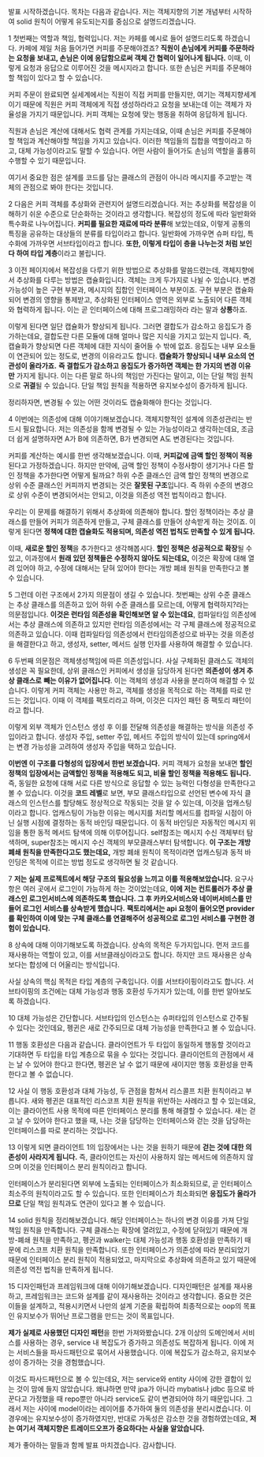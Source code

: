 발표 시작하겠습니다.
목차는 다음과 같습니다. 저는 객체지향의 기본 개념부터 시작하여 solid 원칙이 어떻게 유도되는지를 중심으로 설명드리겠습니다.

1
첫번째는 역할과 책임, 협력입니다. 저는 카페를 예시로 들어 설명드리도록 하겠습니다.
카페에 제일 처음 들어가면 커피를 주문해야겠죠? **직원이 손님에게 커피를 주문하라는 요청을 보내고, 손님은 이에 응답함으로써 객체 간 협력이 일어나게 됩니다.**
이때, 이렇게 요청과 응답으로 이루어진 것을 메시지라고 합니다. 또한 손님은 커피를 주문해야 할 책임이 있다고 할 수 있습니다.

커피 주문이 완료되면 실세계에서는 직원이 직접 커피를 만들지만, 여기는 객체지향세계이기 때문에 직원은 커피 객체에게 직접 생성하라라고 요청을 보내는데
이는 객체가 자율성을 가지기 때문입니다. 커피 객체는 요청에 맞는 행동을 취하여 응답하게 됩니다.

직원과 손님은 계산에 대해서도 협력 관계를 가지는데요, 이때 손님은 커피를 주문해야할 책임과 계산해야할 책임을 가지고 있습니다. 이러한 책임들의 집합을 역할이라고 하고,
대체 가능성이라고도 말할 수 있습니다. 어떤 사람이 들어가도 손님의 역할을 훌륭히 수행할 수 있기 때문입니다.

여기서 중요한 점은 설계를 코드를 담는 클래스의 관점이 아니라 메시지를 주고받는 객체의 관점으로 봐야 한다는 것입니다.

2
다음은 커피 객체를 추상화와 관련지어 설명드리겠습니다.
저는 추상화를 복잡성을 이해하기 쉬운 수준으로 단순화하는 것이라고 생각합니다. 복잡성의 정도에 따라 일반화와 특수화로 나누어집니다.
**커피를 필요한 재료에 따라 분류**해 보았는데요, 이렇게 공통의 특징을 공유하는 대상들의 분류를 타입이라고 합니다.
일반화에 가까우면 슈퍼 타입, 특수화에 가까우면 서브타입이라고 합니다. **또한, 이렇게 타입이 층을 나누는것 처럼 보인다 하여 타입 계층**이라고 불립니다.

3
이전 페이지에서 복잡성을 다루기 위한 방법으로 추상화를 말씀드렸는데, 객체지향에서 추상화를 다루는 방법은 캡슐화입니다.
객체는 크게 두가지로 나뉠 수 있습니다. 변경 가능성이 높은 구현 부분과, 메시지의 집합인 인터페이스 부분이죠. 구현 부분은 캡슐화되어 변경의 영향을 통제받고,
추상화된 인터페이스 영역은 외부로 노출되어 다른 객체와 협력하게 됩니다. 이는 곧 인터페이스에 대해 프로그래밍하라 라는 말과 **상통**하죠.

이렇게 된다면 일단 캡슐화가 향상되게 됩니다. 그러면 결합도가 감소하고 응집도가 증가하는데요, 결합도란 다른 모듈에 대해 얼마나 많은 지식을 가지고 있는지 입니다.
즉, 캡슐화가 향상되면 다른 객체에 대한 지식이 줄어들 수 밖에 없죠.
응집도는 내부 요소들이 연관되어 있는 정도로, 변경의 이유라고도 합니다. **캡슐화가 향상되니 내부 요소의 연관성이 올라가죠.**
**즉 결합도가 감소하고 응집도가 증가하면 객체는 한 가지의 변경 이유만** 가지게 됩니다. 이는 다른 말로 하나의 책임만 가진다는 말이고, 이는 단일 책임 원칙으로 **귀결**될 수 있습니다.
단일 책임 원칙을 적용하면 유지보수성이 증가하게 됩니다.

정리하자면, 변경될 수 있는 어떤 것이라도 캡슐화해야 한다는 것입니다.

4
이번에는 의존성에 대해 이야기해보겠습니다.
객체지향적인 설계에 의존성관리는 반드시 필요합니다. 저는 의존성을 함께 변경될 수 있는 가능성이라고 생각하는데요,
조금 더 쉽게 설명하자면 A가 B에 의존하면, B가 변경되면 A도 변경된다는 것입니다.

커피를 계산하는 예시를 한번 생각해보겠습니다. 이때, **커피값에 금액 할인 정책이 적용**된다고 가정하겠습니다. 하지만 만약에, 금액 할인 정책이 수정사항이 생기거나
다른 할인 정책을 추가한다면 어떻게 될까요? 하위 수준 클래스인 금액 할인 정책의 변경으로 상위 수준 클래스인 커피까지 변경되는 것은 **잘못된 구조**입니다.
즉 하위 수준의 변경으로 상위 수준이 변경되어서는 안되고, 이것을 의존성 역전 법칙이라고 합니다.

우리는 이 문제를 해결하기 위해서 추상화에 의존해야 합니다. 할인 정책이라는 추상 클래스를 만들어 커피가 의존하게 만들고, 구체 클래스를 만들어 상속받게 하는 것이죠.
이렇게 된다면 **정책에 대한 캡슐화도 적용되며, 의존성 역전 법칙도 만족할 수 있게 됩니다.**

이때, **새로운 할인 정책**을 추가한다고 생각해봅시다. **할인 정책은 성공적으로 확장**될 수 있고, 이과정에서 **원래 있던 정책들은 수정하지 않아도 되는데요,**
이것은 확장에 대해 열려 있어야 하고, 수정에 대해서는 닫혀 있어야 한다는 개방 폐쇄 원칙을 만족한다고 볼 수 있습니다.

5
그런데 이런 구조에서 2가지 의문점이 생길 수 있습니다. 첫번째는 상위 수준 클래스는 추상 클래스를 의존하고 있어 하위 수준 클래스를 모르는데, 어떻게 협력하지?라는 의문점입니다.
**이것은 런타임 의존성을 확인해보면 알 수 있는데요**, 컴파일타임 의존성에서는 추상 클래스에 의존하고 있지만 런타임 의존성에서는 각 구체 클래스에 정공적으로 의존하고 있습니다.
이때 컴파일타임 의존성에서 런타임의존성으로 바꾸는 것을 의존성을 해결한다고 하고, 생성자, setter, 메서드 실행 인자를 사용하여 해결할 수 있습니다.

6
두번째 의문점은 객체생성책임에 따른 의존성입니다. 사실 구체화된 클래스도 객체의 생성은 꼭 필요한데, 상위 클래스인 커피에서 생성을 담당하게 된다면 **의존성이 생겨 추상 클래스로**
**빼는 이유가 없어집니다**. 이는 객체의 생성과 사용을 분리하여 해결할 수 있습니다.
이렇게 커피 객체는 사용만 하고, 객체를 생성을 목적으로 하는 객체를 따로 만드는 것입니다. 이때 이 객체를 팩토리라고 하며, 이것은 디자인 패턴 중 팩토리 패턴이라고 합니다.

이렇게 외부 객체가 인스턴스 생성 후 이를 전달해 의존성을 해결하는 방식을 의존성 주입이라고 합니다.
생성자 주입, setter 주입, 메서드 주입의 방식이 있는데 spring에서는 변경 가능성을 고려하여 생성자 주입을 택하고 있습니다.

**이번엔 이 구조를 다형성의 입장에서 한번 보겠습니다.** 
커피 객체가 요청을 보내면 **할인 정책의 입장에서는 금액할인 정책을 적용해도 되고, 비율 할인 정책을 적용해도 됩니다.** 
즉, 동일한 요청에 대해 서로 다른 방식으로 응답할 수 있는 능력인 다형성을 만족한다고 볼 수 있습니다.
이것을 **코드 레벨**로 보면, 부모 클래스타입으로 선언된 변수에 자식 클래스의 인스턴스를 할당해도 정상적으로 작동되는 것을 알 수 있는데, 이것을 업캐스팅이라고 합니다.
업캐스팅이 가능한 이유는 메시지를 처리할 메서드를 컴파일 시점이 아닌 실행 시점에 결정하는 동적 바인딩 때문입니다.
이 동적 바인딩은 자동적인 메시지 위임을 통한 동적 메서드 탐색에 의해 이루어집니다.
self참조는 메시지 수신 객체부터 탐색하며, super참조는 메시지 수신 객체의 부모클래스부터 탐색합니다.
**이 구조는 개방 폐쇄 원칙을 만족한다고도 했는데요,** 개방 폐쇄 원칙이 목적이라면 업캐스팅과 동적 바인딩은 목적에 이르는 방법 정도로 생각하면 될 것 같습니다.

7
**저는 실제 프로젝트에서 해당 구조의 필요성을 느끼고 이를 적용해보았습니다.** 요구사항은 여러 곳에서 로그인이 가능하게 하는 것이었는데요,
**이에 저는 컨트롤러가 추상 클래스인 로그인서비스에 의존하도록 했습니다. 그 후 카카오서비스와 네이버서비스를 만들어 로그인 서비스를 상속받게 했습니다.**
**팩토리에서는 api 요청이 들어오면 provider를 확인하여 이에 맞는 구체 클래스를 연결해주어 성공적으로 로그인 서비스를 구현한 경험이 있습니다.**

8
상속에 대해 이야기해보도록 하겠습니다.
상속의 목적은 두가지입니다. 먼저 코드를 재사용하는 역할이 있고, 이를 서브클래싱이라고도 합니다. 하지만 코드 재사용은 상속보다는 합성에 더 어울리는 방식입니다.

사실 상속의 핵심 목적은 타입 계층의 구축입니다. 이를 서브타이핑이라고도 합니다.
서브타이핑의 조건에는 대체 가능성과 행동 호환성 두가지가 있는데, 이를 한번 알아보도록 하겠습니다.

10
대체 가능성은 간단합니다. 서브타입의 인스턴스는 슈퍼타입의 인스턴스로 간주될 수 있다는 것인데요, 펭귄은 새로 간주되므로 대체 가능성을 만족한다고 볼 수 있습니다.

11
행동 호환성은 다음과 같습니다. 클라이언트가 두 타입이 동일하게 행동할 것이라고 기대하면 두 타입을 타입 계층으로 묶을 수 있다는 것입니다.
클라이언트의 관점에서 새는 날 수 있어야 한다고 한다면, 펭귄은 날 수 없기 때문에 새이지만 행동 호환성을 만족한다고 볼 수 없습니다.

12
사실 이 행동 호환성과 대체 가능성, 두 관점을 함쳐서 리스콜프 치환 원칙이라고 부릅니다.
새와 펭귄은 대표적인 리스코프 치환 원칙을 위반하는 사례라고 할 수 있는데요, 이는 클라이언트 사용 목적에 따른 인터페이스 분리를 통해 해결할 수 있습니다.
새는 걷고 날 수 있어야 한다고 했을 때, 나는 것을 담당하는 인터페이스와 걷는 것을 담당하는 인터페이스를 따로 분리하는 것입니다.

13
이렇게 되면 클라이언트 1의 입장에서는 나는 것을 원하기 때문에 **걷는 것에 대한 의존성이 사라지게 됩니다.** 즉, 클라이언트는 자신이 사용하지 않는 메서드에 의존하지 않으며
이것을 인터페이스 분리 원칙이라고 합니다.

인터페이스가 분리된다면 외부에 노출되는 인터페이스가 최소화되므로, 곧 인터페이스 최소주의 원칙이라고도 할 수 있습니다.
또한 인터페이스가 최소화되면 **응집도가 올라가므로** 단일 책임 원칙과도 연관이 있다고 볼 수 있습니다.

14
solid 원칙을 정리해보겠습니다. 해당 인터페이스는 하나의 변경 이유를 가져 단일 책임 원칙을 만족합니다.
구체 클래스는 확장에 열려있고, 수정에 닫혀있기 때문에 개방-폐쇄 원칙을 만족하고, 펭귄과 walker는 대체 가능성과 행동 호환성을 만족하기 때문에 리스코프 치환 원칙을 만족합니다.
또한 인터페이스가 의존성에 따라 분리되었기 때문에 인터페이스 분리 원칙이 적용되었고, 마지막으로 추상화에 의존하고 있기 때문에 의존성 역전 법칙을 만족하게 됩니다.

15
디자인패턴과 프레임워크에 대해 이야기해보겠습니다. 디자인패턴은 설계를 재사용하고, 프레임워크는 코드와 설계를 같이 재사용하는 것이라고 생각합니다.
중요한 것은 이들을 설계하고, 적용시키면서 나만의 설계 기준을 확립하여 최종적으로는 oop의 목표인 유지보수가 뛰어난 프로그램을 만드는 것이 목표입니다.

**제가 실제로 사용했던 디자인 패턴**을 한번 가져와봤습니다. 2개 이상의 도메인에서 서비스를 사용하는 경우, service 내 복잡도가 증가하고 의존성도 복잡하게 됩니다.
이에 저는 서비스들을 파사드패턴으로 묶어서 사용했습니다. 이에 복잡도가 감소하고, 유지보수성이 증가하는 것을 경험했습니다.

이것도 파사드패턴으로 볼 수 있는데요, 저는 service와 entity 사이에 강한 결합이 있는 것이 맘에 들지 않았습니다. 왜냐하면 만약 jpa가 아니라 mybatis나 jdbc 등으로 바꾼다고 가정했을 때
repo뿐만 아니라 service도 같이 변경되어야 하기 때문입니다. 그래서 저는 사이에 model이라는 레이어를 추가하여 둘의 의존성을 분리시켰습니다.
이 경우에는 유지보수성이 증가하였지만, 반대로 가독성은 감소한 것을 경험하였는데요, **저는 여기서 객체지향은 트레이드오프가 중요하다는 사실을 알았습니다.**

제가 좋아하는 말들과 함께 발표 마치겠습니다. 감사합니다.
